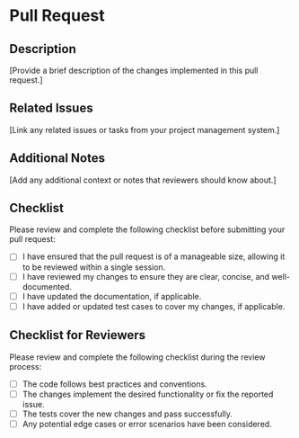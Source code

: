 # Pull Request

## Description
[Provide a brief description of the changes implemented in this pull request.]

## Related Issues
[Link any related issues or tasks from your project management system.]

## Additional Notes
[Add any additional context or notes that reviewers should know about.]

## Checklist
Please review and complete the following checklist before submitting your pull request:

- [ ] I have ensured that the pull request is of a manageable size, allowing it to be reviewed within a single session.
- [ ] I have reviewed my changes to ensure they are clear, concise, and well-documented.
- [ ] I have updated the documentation, if applicable.
- [ ] I have added or updated test cases to cover my changes, if applicable.

## Checklist for Reviewers
Please review and complete the following checklist during the review process:

- [ ] The code follows best practices and conventions.
- [ ] The changes implement the desired functionality or fix the reported issue.
- [ ] The tests cover the new changes and pass successfully.
- [ ] Any potential edge cases or error scenarios have been considered.
